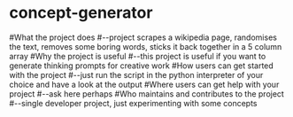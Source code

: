 # concept-generator

#What the project does
#--project scrapes a wikipedia page, randomises the text, removes some boring words, sticks it back together in a 5 column array
#Why the project is useful
#--this project is useful if you want to generate thinking prompts for creative work
#How users can get started with the project
#--just run the script in the python interpreter of your choice and have a look at the output
#Where users can get help with your project
#--ask here perhaps
#Who maintains and contributes to the project
#--single developer project, just experimenting with some concepts
